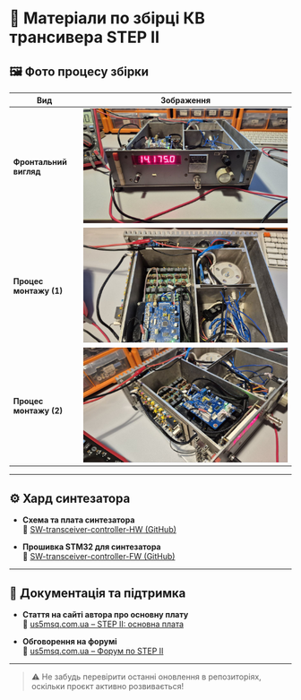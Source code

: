 # 📡 Матеріали по збірці КВ трансивера **STEP II**

## 🖼️ Фото процесу збірки

| Вид | Зображення |
|-----|------------|
| **Фронтальний вигляд** | ![Front view](https://github.com/Vitech-UA/SW-Tranceiver-HW/raw/main/MEDIA/Front.jpg) |
| **Процес монтажу (1)** | ![Assembly 1](https://github.com/Vitech-UA/SW-Tranceiver-HW/raw/main/MEDIA/photo_2025-10-07_23-35-20.jpg) |
| **Процес монтажу (2)** | ![Assembly 2](https://github.com/Vitech-UA/SW-Tranceiver-HW/raw/main/MEDIA/photo_2025-10-07_23-35-20%20(2).jpg) |

---

## ⚙️ Хард синтезатора

- **Схема та плата синтезатора**  
  📁 [SW-transceiver-controller-HW (GitHub)](https://github.com/Vitech-UA/SW-transceiver-controller-HW)

- **Прошивка STM32 для синтезатора**  
  💾 [SW-transceiver-controller-FW (GitHub)](https://github.com/Vitech-UA/SW-transceiver-controller-FW)

---

## 📖 Документація та підтримка

- **Стаття на сайті автора про основну плату**  
  📰 [us5msq.com.ua – STEP II: основна плата](https://us5msq.com.ua/kv-transiver-step-ii-osnovnaya-plata/)

- **Обговорення на форумі**  
  💬 [us5msq.com.ua – Форум по STEP II](https://us5msq.com.ua/forum/viewtopic.php?f=23&t=254)

---

> ⚠️ Не забудь перевірити останні оновлення в репозиторіях, оскільки проєкт активно розвивається!
